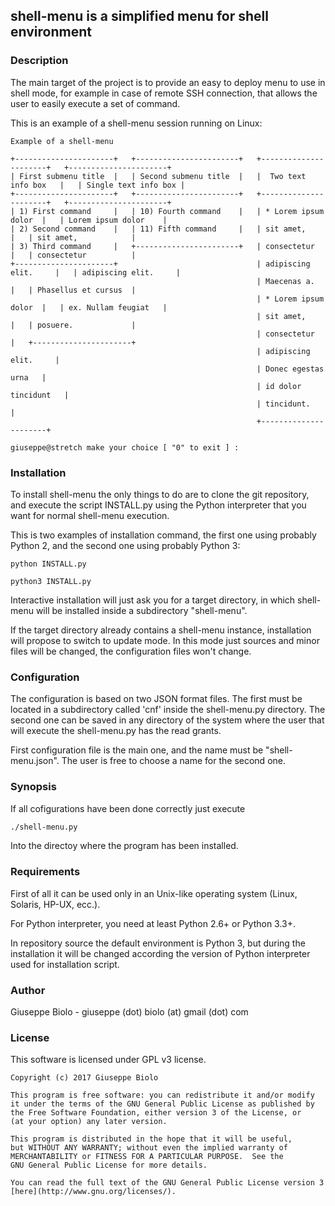 ## shell-menu is a simplified menu for shell environment


### Description

The main target of the project is to provide an easy to deploy menu to use in
shell mode, for example in case of remote SSH connection, that allows the user
to easily execute a set of command.

This is an example of a shell-menu session running on Linux:
```
Example of a shell-menu

+----------------------+   +-----------------------+   +----------------------+   +----------------------+
| First submenu title  |   | Second submenu title  |   |  Two text info box   |   | Single text info box |
+----------------------+   +-----------------------+   +----------------------+   +----------------------+
| 1) First command     |   | 10) Fourth command    |   | * Lorem ipsum dolor  |   | Lorem ipsum dolor    |
| 2) Second command    |   | 11) Fifth command     |   | sit amet,            |   | sit amet,            |
| 3) Third command     |   +-----------------------+   | consectetur          |   | consectetur          |
+----------------------+                               | adipiscing elit.     |   | adipiscing elit.     |
                                                       | Maecenas a.          |   | Phasellus et cursus  |
                                                       | * Lorem ipsum dolor  |   | ex. Nullam feugiat   |
                                                       | sit amet,            |   | posuere.             |
                                                       | consectetur          |   +----------------------+
                                                       | adipiscing elit.     |
                                                       | Donec egestas urna   |
                                                       | id dolor tincidunt   |
                                                       | tincidunt.           |
                                                       +----------------------+

giuseppe@stretch make your choice [ "0" to exit ] :
```


### Installation

To install shell-menu the only things to do are to clone the git repository,
and execute the script INSTALL.py using the Python interpreter that you want
for normal shell-menu execution.

This is two examples of installation command, the first one using probably Python 2,
and the second one using probably Python 3:
```
python INSTALL.py
```
```
python3 INSTALL.py
```
Interactive installation will just ask you for a target directory, in which
shell-menu will be installed inside a subdirectory "shell-menu".

If the target directory already contains a shell-menu instance, installation
will propose to switch to update mode. In this mode just sources and minor
files will be changed, the configuration files won't change.


### Configuration

The configuration is based on two JSON format files. The first must be located
in a subdirectory called 'cnf' inside the shell-menu.py directory.
The second one can be saved in any directory of the system where the user that
will execute the shell-menu.py has the read grants.

First configuration file is the main one, and the name must be "shell-menu.json".
The user is free to choose a name for the second one.


### Synopsis

If all cofigurations have been done correctly just execute
```markdown
./shell-menu.py
```
Into the directoy where the program has been installed.


### Requirements

First of all it can be used only in an Unix-like operating system
(Linux, Solaris, HP-UX, ecc.).

For Python interpreter, you need at least Python 2.6+ or Python 3.3+.

In repository source the default environment is Python 3, but during the
installation it will be changed according the version of Python interpreter
used for installation script.


### Author

Giuseppe Biolo - giuseppe (dot) biolo (at) gmail (dot) com


### License

This software is licensed under GPL v3 license.
```
Copyright (c) 2017 Giuseppe Biolo

This program is free software: you can redistribute it and/or modify
it under the terms of the GNU General Public License as published by
the Free Software Foundation, either version 3 of the License, or
(at your option) any later version.

This program is distributed in the hope that it will be useful,
but WITHOUT ANY WARRANTY; without even the implied warranty of
MERCHANTABILITY or FITNESS FOR A PARTICULAR PURPOSE.  See the
GNU General Public License for more details.

You can read the full text of the GNU General Public License version 3
[here](http://www.gnu.org/licenses/).
```

